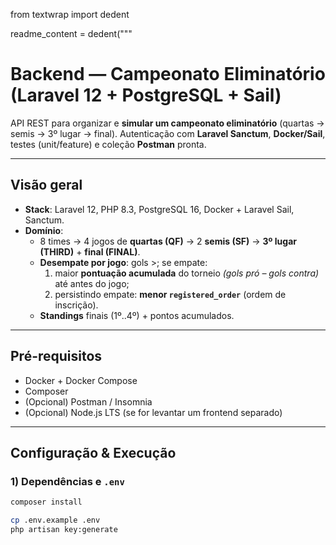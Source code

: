from textwrap import dedent

readme_content = dedent("""
# Backend — Campeonato Eliminatório (Laravel 12 + PostgreSQL + Sail)

API REST para organizar e **simular um campeonato eliminatório** (quartas → semis → 3º lugar → final).
Autenticação com **Laravel Sanctum**, **Docker/Sail**, testes (unit/feature) e coleção **Postman** pronta.

---

## Visão geral
- **Stack**: Laravel 12, PHP 8.3, PostgreSQL 16, Docker + Laravel Sail, Sanctum.
- **Domínio**:
  - 8 times → 4 jogos de **quartas (QF)** → 2 **semis (SF)** → **3º lugar (THIRD)** + **final (FINAL)**.
  - **Desempate por jogo**: gols >; se empate:
    1) maior **pontuação acumulada** do torneio *(gols pró – gols contra)* até antes do jogo;
    2) persistindo empate: **menor `registered_order`** (ordem de inscrição).
  - **Standings** finais (1º..4º) + pontos acumulados.

---

## Pré-requisitos
- Docker + Docker Compose
- Composer
- (Opcional) Postman / Insomnia
- (Opcional) Node.js LTS (se for levantar um frontend separado)

---

## Configuração & Execução

### 1) Dependências e `.env`
```bash
composer install

cp .env.example .env
php artisan key:generate
